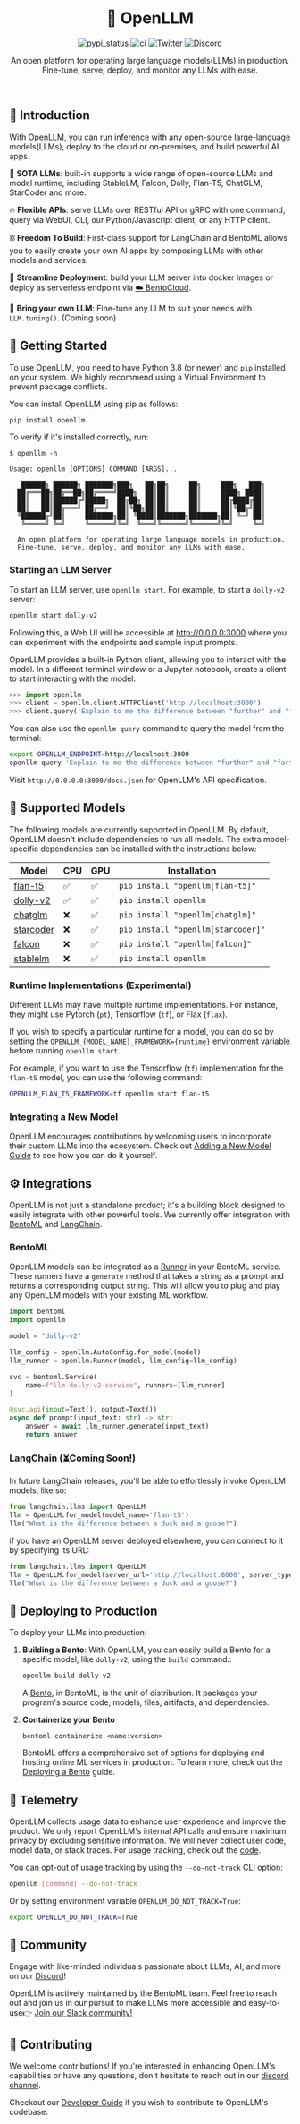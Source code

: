 <div align="center">
    <h1 align="center">🦾 OpenLLM</h1>
    <a href="https://pypi.org/project/openllm">
        <img src="https://img.shields.io/pypi/v/openllm.svg" alt="pypi_status" />
    </a><a href="https://github.com/bentoml/OpenLLM/actions/workflows/ci.yml">
        <img src="https://github.com/bentoml/OpenLLM/actions/workflows/ci.yml/badge.svg?branch=main" alt="ci" />
    </a><a href="https://twitter.com/bentomlai">
        <img src="https://badgen.net/badge/icon/@bentomlai/1DA1F2?icon=twitter&label=Follow%20Us" alt="Twitter" />
    </a><a href="https://l.bentoml.com/join-openllm-discord">
        <img src="https://badgen.net/badge/icon/OpenLLM/7289da?icon=discord&label=Join%20Us" alt="Discord" />
    </a><br>
    <p>An open platform for operating large language models(LLMs) in production.</br>
    Fine-tune, serve, deploy, and monitor any LLMs with ease.</p>
    <i></i>
</div>

<br/>

## 📖 Introduction

With OpenLLM, you can run inference with any open-source large-language models(LLMs),
deploy to the cloud or on-premises, and build powerful AI apps.

🚂 **SOTA LLMs**: built-in supports a wide range of open-source LLMs and model runtime,
including StableLM, Falcon, Dolly, Flan-T5, ChatGLM, StarCoder and more.

🔥 **Flexible APIs**: serve LLMs over RESTful API or gRPC with one command, query
via WebUI, CLI, our Python/Javascript client, or any HTTP client.

⛓️ **Freedom To Build**: First-class support for LangChain and BentoML allows you to
easily create your own AI apps by composing LLMs with other models and services.

🎯 **Streamline Deployment**: build your LLM server into docker Images or
deploy as serverless endpoint via [☁️ BentoCloud](https://l.bentoml.com/bento-cloud).

🤖️ **Bring your own LLM**: Fine-tune any LLM to suit your needs with
`LLM.tuning()`. (Coming soon)


## 🏃‍ Getting Started

To use OpenLLM, you need to have Python 3.8 (or newer) and `pip` installed on
your system. We highly recommend using a Virtual Environment to prevent package
conflicts.

You can install OpenLLM using pip as follows:

```bash
pip install openllm
```

To verify if it's installed correctly, run:

```
$ openllm -h

Usage: openllm [OPTIONS] COMMAND [ARGS]...

   ██████╗ ██████╗ ███████╗███╗   ██╗██╗     ██╗     ███╗   ███╗
  ██╔═══██╗██╔══██╗██╔════╝████╗  ██║██║     ██║     ████╗ ████║
  ██║   ██║██████╔╝█████╗  ██╔██╗ ██║██║     ██║     ██╔████╔██║
  ██║   ██║██╔═══╝ ██╔══╝  ██║╚██╗██║██║     ██║     ██║╚██╔╝██║
  ╚██████╔╝██║     ███████╗██║ ╚████║███████╗███████╗██║ ╚═╝ ██║
   ╚═════╝ ╚═╝     ╚══════╝╚═╝  ╚═══╝╚══════╝╚══════╝╚═╝     ╚═╝

  An open platform for operating large language models in production.
  Fine-tune, serve, deploy, and monitor any LLMs with ease.
```

### Starting an LLM Server

To start an LLM server, use `openllm start`. For example, to start a `dolly-v2`
server:

```bash
openllm start dolly-v2
```

Following this, a Web UI will be accessible at http://0.0.0.0:3000 where you
can experiment with the endpoints and sample input prompts.

OpenLLM provides a built-in Python client, allowing you to interact with the
model. In a different terminal window or a Jupyter notebook, create a client to
start interacting with the model:

```python
>>> import openllm
>>> client = openllm.client.HTTPClient('http://localhost:3000')
>>> client.query('Explain to me the difference between "further" and "farther"')
```

You can also use the `openllm query` command to query the model from the
terminal:

```bash
export OPENLLM_ENDPOINT=http://localhost:3000
openllm query 'Explain to me the difference between "further" and "farther"'
```

Visit `http://0.0.0.0:3000/docs.json` for OpenLLM's API specification.


## 🧩 Supported Models

The following models are currently supported in OpenLLM. By default, OpenLLM doesn't
include dependencies to run all models. The extra model-specific dependencies can be 
installed with the instructions below:

<!-- update-readme.py: start -->

| Model                                                                 | CPU | GPU | Installation                           |
| --------------------------------------------------------------------- | --- | --- | ---------------------------------- |
| [flan-t5](https://huggingface.co/docs/transformers/model_doc/flan-t5) | ✅  | ✅  | `pip install "openllm[flan-t5]"`   |
| [dolly-v2](https://github.com/databrickslabs/dolly)                   | ✅  | ✅  | `pip install openllm`             |
| [chatglm](https://github.com/THUDM/ChatGLM-6B)                        | ❌  | ✅  | `pip install "openllm[chatglm]"`   |
| [starcoder](https://github.com/bigcode-project/starcoder)             | ❌  | ✅  | `pip install "openllm[starcoder]"` |
| [falcon](https://falconllm.tii.ae/)                                   | ❌  | ✅  | `pip install "openllm[falcon]"`    |
| [stablelm](https://github.com/Stability-AI/StableLM)                  | ❌  | ✅  | `pip install openllm`             |

<!-- update-readme.py: stop -->

### Runtime Implementations (Experimental)

Different LLMs may have multiple runtime implementations. For instance, they
might use Pytorch (`pt`), Tensorflow (`tf`), or Flax (`flax`).

If you wish to specify a particular runtime for a model, you can do so by
setting the `OPENLLM_{MODEL_NAME}_FRAMEWORK={runtime}` environment variable
before running `openllm start`.

For example, if you want to use the Tensorflow (`tf`) implementation for the
`flan-t5` model, you can use the following command:

```bash
OPENLLM_FLAN_T5_FRAMEWORK=tf openllm start flan-t5
```

### Integrating a New Model

OpenLLM encourages contributions by welcoming users to incorporate their custom
LLMs into the ecosystem. Check out [Adding a New Model Guide](https://github.com/bentoml/OpenLLM/blob/main/ADDING_NEW_MODEL.md)
to see how you can do it yourself.

## ⚙️ Integrations

OpenLLM is not just a standalone product; it's a building block designed to
easily integrate with other powerful tools. We currently offer integration with
[BentoML](https://github.com/bentoml/BentoML) and
[LangChain](https://github.com/hwchase17/langchain).

### BentoML

OpenLLM models can be integrated as a
[Runner](https://docs.bentoml.org/en/latest/concepts/runner.html) in your
BentoML service. These runners have a `generate` method that takes a string as a
prompt and returns a corresponding output string. This will allow you to plug
and play any OpenLLM models with your existing ML workflow.

```python
import bentoml
import openllm

model = "dolly-v2"

llm_config = openllm.AutoConfig.for_model(model)
llm_runner = openllm.Runner(model, llm_config=llm_config)

svc = bentoml.Service(
    name=f"llm-dolly-v2-service", runners=[llm_runner]
)

@svc.api(input=Text(), output=Text())
async def prompt(input_text: str) -> str:
    answer = await llm_runner.generate(input_text)
    return answer
```

### LangChain (⏳Coming Soon!)

In future LangChain releases, you'll be able to effortlessly invoke OpenLLM
models, like so:

```python
from langchain.llms import OpenLLM
llm = OpenLLM.for_model(model_name='flan-t5')
llm("What is the difference between a duck and a goose?")
```

if you have an OpenLLM server deployed elsewhere, you can connect to it by
specifying its URL:

```python
from langchain.llms import OpenLLM
llm = OpenLLM.for_model(server_url='http://localhost:8000', server_type='http')
llm("What is the difference between a duck and a goose?")
```

## 🚀 Deploying to Production

To deploy your LLMs into production:

1. **Building a Bento**: With OpenLLM, you can easily build a Bento for a
   specific model, like `dolly-v2`, using the `build` command.:

   ```bash
   openllm build dolly-v2
   ```

   A [Bento](https://docs.bentoml.org/en/latest/concepts/bento.html#what-is-a-bento),
   in BentoML, is the unit of distribution. It packages your program's source
   code, models, files, artifacts, and dependencies.


2. **Containerize your Bento**

   ```
   bentoml containerize <name:version>
   ```

   BentoML offers a comprehensive set of options for deploying and hosting
   online ML services in production. To learn more, check out the
   [Deploying a Bento](https://docs.bentoml.org/en/latest/concepts/deploy.html)
   guide.


## 🍇 Telemetry

OpenLLM collects usage data to enhance user experience and improve the product.
We only report OpenLLM's internal API calls and ensure maximum privacy by
excluding sensitive information. We will never collect user code, model data, or
stack traces. For usage tracking, check out the
[code](./src/openllm/utils/analytics.py).

You can opt-out of usage tracking by using the `--do-not-track` CLI option:

```bash
openllm [command] --do-not-track
```

Or by setting environment variable `OPENLLM_DO_NOT_TRACK=True`:

```bash
export OPENLLM_DO_NOT_TRACK=True
```

## 👥 Community

Engage with like-minded individuals passionate about LLMs, AI, and more on our
[Discord](https://l.bentoml.com/join-openllm-discord)!

OpenLLM is actively maintained by the BentoML team. Feel free to reach out and
join us in our pursuit to make LLMs more accessible and easy-to-use👉
[Join our Slack community!](https://l.bentoml.com/join-slack)

## 🎁 Contributing

We welcome contributions! If you're interested in enhancing OpenLLM's
capabilities or have any questions, don't hesitate to reach out in our
[discord channel](https://l.bentoml.com/join-openllm-discord).

Checkout our
[Developer Guide](https://github.com/bentoml/OpenLLM/blob/main/DEVELOPMENT.md)
if you wish to contribute to OpenLLM's codebase.
